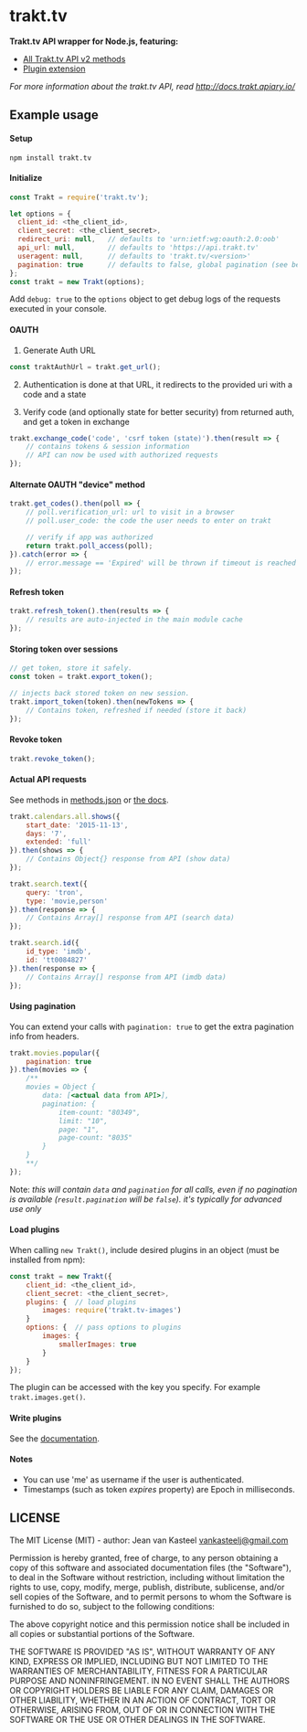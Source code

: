 # trakt.tv
**Trakt.tv API wrapper for Node.js, featuring:**

- [All Trakt.tv API v2 methods](docs/available_methods.md)
- [Plugin extension](docs/plugins.md)

*For more information about the trakt.tv API, read http://docs.trakt.apiary.io/*

## Example usage

#### Setup

    npm install trakt.tv

#### Initialize
```js
const Trakt = require('trakt.tv');

let options = {
  client_id: <the_client_id>,
  client_secret: <the_client_secret>,
  redirect_uri: null,   // defaults to 'urn:ietf:wg:oauth:2.0:oob'
  api_url: null,        // defaults to 'https://api.trakt.tv'
  useragent: null,      // defaults to 'trakt.tv/<version>'
  pagination: true      // defaults to false, global pagination (see below)
};
const trakt = new Trakt(options);
```
Add `debug: true` to the `options` object to get debug logs of the requests executed in your console.

#### OAUTH

1. Generate Auth URL
```js
const traktAuthUrl = trakt.get_url();
```

2. Authentication is done at that URL, it redirects to the provided uri with a code and a state

3. Verify code (and optionally state for better security) from returned auth, and get a token in exchange
```js
trakt.exchange_code('code', 'csrf token (state)').then(result => {
    // contains tokens & session information
    // API can now be used with authorized requests
});
```

#### Alternate OAUTH "device" method
```js
trakt.get_codes().then(poll => {
    // poll.verification_url: url to visit in a browser
    // poll.user_code: the code the user needs to enter on trakt

    // verify if app was authorized
    return trakt.poll_access(poll);
}).catch(error => {
    // error.message == 'Expired' will be thrown if timeout is reached
});
```

#### Refresh token
```js
trakt.refresh_token().then(results => {
    // results are auto-injected in the main module cache
});
```

#### Storing token over sessions
```js
// get token, store it safely.
const token = trakt.export_token();

// injects back stored token on new session.
trakt.import_token(token).then(newTokens => {
    // Contains token, refreshed if needed (store it back)
});
```

#### Revoke token
```js
trakt.revoke_token();
```

#### Actual API requests
See methods in [methods.json](methods.json) or [the docs](docs/available_methods.md).

```js
trakt.calendars.all.shows({
    start_date: '2015-11-13',
    days: '7',
    extended: 'full'
}).then(shows => {
    // Contains Object{} response from API (show data)
});
```

```js
trakt.search.text({
    query: 'tron',
    type: 'movie,person'
}).then(response => {
    // Contains Array[] response from API (search data)
});
```

```js
trakt.search.id({
    id_type: 'imdb',
    id: 'tt0084827'
}).then(response => {
    // Contains Array[] response from API (imdb data)
});
```

#### Using pagination
You can extend your calls with `pagination: true` to get the extra pagination info from headers.

```js
trakt.movies.popular({
    pagination: true
}).then(movies => {
    /**
    movies = Object {
        data: [<actual data from API>],
        pagination: {
            item-count: "80349",
            limit: "10",
            page: "1",
            page-count: "8035"
        }
    }
    **/
});
```

Note: _this will contain `data` and `pagination` for all calls, even if no pagination is available (`result.pagination` will be `false`). it's typically for advanced use only_

#### Load plugins
When calling `new Trakt()`, include desired plugins in an object (must be installed from npm):

```js
const trakt = new Trakt({
    client_id: <the_client_id>,
    client_secret: <the_client_secret>,
    plugins: {  // load plugins
        images: require('trakt.tv-images')
    }
    options: {  // pass options to plugins
        images: {
            smallerImages: true
        }
    }
});
```

The plugin can be accessed with the key you specify. For example `trakt.images.get()`.

#### Write plugins
See the [documentation](docs/writing_plugins.md).

#### Notes
- You can use 'me' as username if the user is authenticated.
- Timestamps (such as token _expires_ property) are Epoch in milliseconds.

## LICENSE

The MIT License (MIT) - author: Jean van Kasteel <vankasteelj@gmail.com>

Permission is hereby granted, free of charge, to any person obtaining a copy
of this software and associated documentation files (the "Software"), to deal
in the Software without restriction, including without limitation the rights
to use, copy, modify, merge, publish, distribute, sublicense, and/or sell
copies of the Software, and to permit persons to whom the Software is
furnished to do so, subject to the following conditions:

The above copyright notice and this permission notice shall be included in
all copies or substantial portions of the Software.

THE SOFTWARE IS PROVIDED "AS IS", WITHOUT WARRANTY OF ANY KIND, EXPRESS OR
IMPLIED, INCLUDING BUT NOT LIMITED TO THE WARRANTIES OF MERCHANTABILITY,
FITNESS FOR A PARTICULAR PURPOSE AND NONINFRINGEMENT. IN NO EVENT SHALL THE
AUTHORS OR COPYRIGHT HOLDERS BE LIABLE FOR ANY CLAIM, DAMAGES OR OTHER
LIABILITY, WHETHER IN AN ACTION OF CONTRACT, TORT OR OTHERWISE, ARISING FROM,
OUT OF OR IN CONNECTION WITH THE SOFTWARE OR THE USE OR OTHER DEALINGS IN
THE SOFTWARE.
